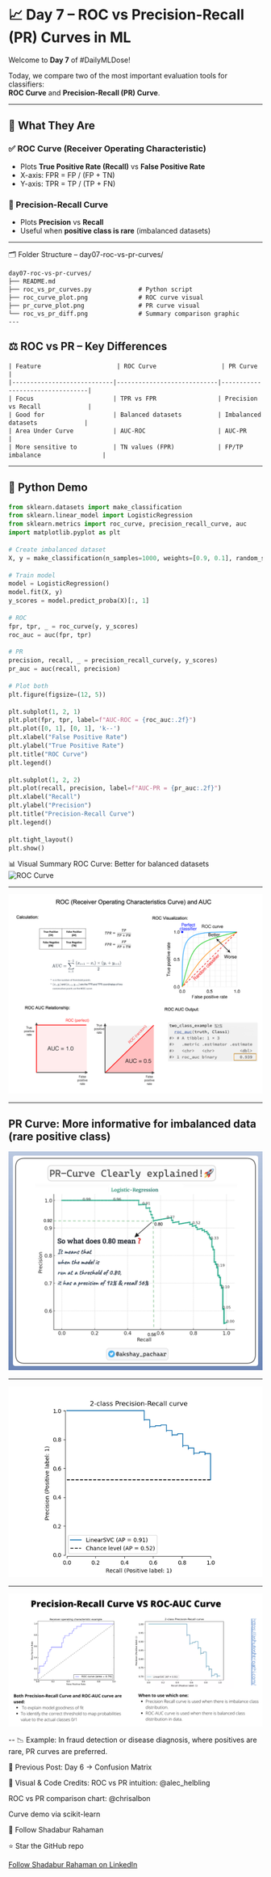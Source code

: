 # 📈 Day 7 – ROC vs Precision-Recall (PR) Curves in ML

Welcome to **Day 7** of #DailyMLDose!

Today, we compare two of the most important evaluation tools for classifiers:  
**ROC Curve** and **Precision-Recall (PR) Curve**.

---

## 🚦 What They Are

### ✅ ROC Curve (Receiver Operating Characteristic)
- Plots **True Positive Rate (Recall)** vs **False Positive Rate**
- X-axis: FPR = FP / (FP + TN)  
- Y-axis: TPR = TP / (TP + FN)

### 🎯 Precision-Recall Curve
- Plots **Precision** vs **Recall**
- Useful when **positive class is rare** (imbalanced datasets)

---
🗂️ Folder Structure – day07-roc-vs-pr-curves/
```
day07-roc-vs-pr-curves/
├── README.md
├── roc_vs_pr_curves.py             # Python script
├── roc_curve_plot.png              # ROC curve visual
├── pr_curve_plot.png               # PR curve visual
└── roc_vs_pr_diff.png              # Summary comparison graphic
---
```
## ⚖️ ROC vs PR – Key Differences
```
| Feature                     | ROC Curve                  | PR Curve                        |
|----------------------------|----------------------------|---------------------------------|
| Focus                      | TPR vs FPR                 | Precision vs Recall             |
| Good for                   | Balanced datasets          | Imbalanced datasets             |
| Area Under Curve           | AUC-ROC                    | AUC-PR                          |
| More sensitive to          | TN values (FPR)            | FP/TP imbalance                 |
```
---

## 🧪 Python Demo

```python
from sklearn.datasets import make_classification
from sklearn.linear_model import LogisticRegression
from sklearn.metrics import roc_curve, precision_recall_curve, auc
import matplotlib.pyplot as plt

# Create imbalanced dataset
X, y = make_classification(n_samples=1000, weights=[0.9, 0.1], random_state=42)

# Train model
model = LogisticRegression()
model.fit(X, y)
y_scores = model.predict_proba(X)[:, 1]

# ROC
fpr, tpr, _ = roc_curve(y, y_scores)
roc_auc = auc(fpr, tpr)

# PR
precision, recall, _ = precision_recall_curve(y, y_scores)
pr_auc = auc(recall, precision)

# Plot both
plt.figure(figsize=(12, 5))

plt.subplot(1, 2, 1)
plt.plot(fpr, tpr, label=f"AUC-ROC = {roc_auc:.2f}")
plt.plot([0, 1], [0, 1], 'k--')
plt.xlabel("False Positive Rate")
plt.ylabel("True Positive Rate")
plt.title("ROC Curve")
plt.legend()

plt.subplot(1, 2, 2)
plt.plot(recall, precision, label=f"AUC-PR = {pr_auc:.2f}")
plt.xlabel("Recall")
plt.ylabel("Precision")
plt.title("Precision-Recall Curve")
plt.legend()

plt.tight_layout()
plt.show()
```
📊 Visual Summary
ROC Curve: Better for balanced datasets  
![ROC Curve](./ROC_curve.png)

---
![ROC Visual Curve](./visual_roc.jpeg)

---
PR Curve: More informative for imbalanced data (rare positive class)
---
![PR Curve](./PR_curve.jpeg)

---
![PR Visual Curve](./PR_visual.png)

---
![PR Curve VS ROC CURVE](./PR_VS_ROC.png)  

--
📉 Example:
In fraud detection or disease diagnosis, where positives are rare, PR curves are preferred.

🔁 Previous Post:
Day 6 → Confusion Matrix

🧠 Visual & Code Credits:
ROC vs PR intuition: @alec_helbling

ROC vs PR comparison chart: @chrisalbon

Curve demo via scikit-learn

📌 Follow Shadabur Rahaman

⭐ Star the GitHub repo

 [Follow Shadabur Rahaman on LinkedIn](https://www.linkedin.com/in/shadabur-rahaman-1b5703249/)  

